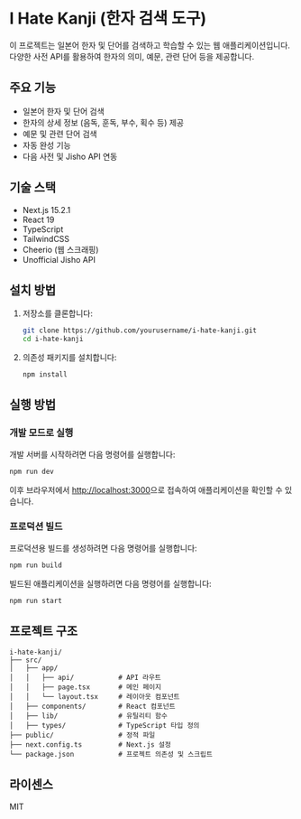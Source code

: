 # I Hate Kanji (한자 검색 도구)

이 프로젝트는 일본어 한자 및 단어를 검색하고 학습할 수 있는 웹 애플리케이션입니다. 다양한 사전 API를 활용하여 한자의 의미, 예문, 관련 단어 등을 제공합니다.

## 주요 기능

- 일본어 한자 및 단어 검색
- 한자의 상세 정보 (음독, 훈독, 부수, 획수 등) 제공
- 예문 및 관련 단어 검색
- 자동 완성 기능
- 다음 사전 및 Jisho API 연동

## 기술 스택

- Next.js 15.2.1
- React 19
- TypeScript
- TailwindCSS
- Cheerio (웹 스크래핑)
- Unofficial Jisho API

## 설치 방법

1. 저장소를 클론합니다:

   ```bash
   git clone https://github.com/yourusername/i-hate-kanji.git
   cd i-hate-kanji
   ```

2. 의존성 패키지를 설치합니다:
   ```bash
   npm install
   ```

## 실행 방법

### 개발 모드로 실행

개발 서버를 시작하려면 다음 명령어를 실행합니다:

```bash
npm run dev
```

이후 브라우저에서 [http://localhost:3000](http://localhost:3000)으로 접속하여 애플리케이션을 확인할 수 있습니다.

### 프로덕션 빌드

프로덕션용 빌드를 생성하려면 다음 명령어를 실행합니다:

```bash
npm run build
```

빌드된 애플리케이션을 실행하려면 다음 명령어를 실행합니다:

```bash
npm run start
```

## 프로젝트 구조

```
i-hate-kanji/
├── src/
│   ├── app/
│   │   ├── api/           # API 라우트
│   │   ├── page.tsx       # 메인 페이지
│   │   └── layout.tsx     # 레이아웃 컴포넌트
│   ├── components/        # React 컴포넌트
│   ├── lib/               # 유틸리티 함수
│   ├── types/             # TypeScript 타입 정의
├── public/                # 정적 파일
├── next.config.ts         # Next.js 설정
└── package.json           # 프로젝트 의존성 및 스크립트
```

## 라이센스

MIT
